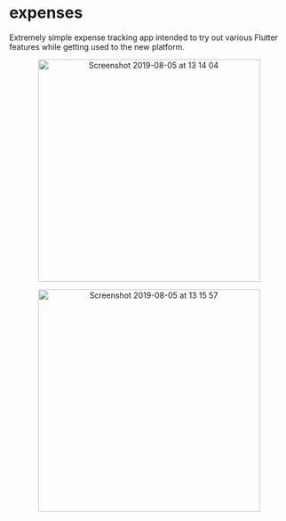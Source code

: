 # expenses

Extremely simple expense tracking app intended to try out various Flutter features while getting used to the new platform.


<p align="center">
<img width="400" alt="Screenshot 2019-08-05 at 13 14 04" src="https://user-images.githubusercontent.com/3058746/62460671-eb21c080-b782-11e9-849c-b24e2ec06ca0.png">
</p>

<p align="center">
<img width="400" alt="Screenshot 2019-08-05 at 13 15 57" src="https://user-images.githubusercontent.com/3058746/62460762-2f14c580-b783-11e9-9099-f07211adbcb8.png">
</p>
